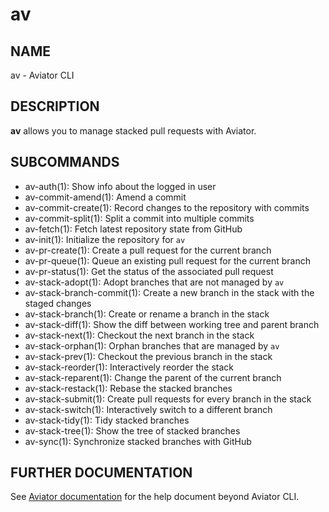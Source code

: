 # av

## NAME

av - Aviator CLI

## DESCRIPTION

**av** allows you to manage stacked pull requests with Aviator.

## SUBCOMMANDS

- av-auth(1): Show info about the logged in user
- av-commit-amend(1): Amend a commit
- av-commit-create(1): Record changes to the repository with commits
- av-commit-split(1): Split a commit into multiple commits
- av-fetch(1): Fetch latest repository state from GitHub
- av-init(1): Initialize the repository for `av`
- av-pr-create(1): Create a pull request for the current branch
- av-pr-queue(1): Queue an existing pull request for the current branch
- av-pr-status(1): Get the status of the associated pull request
- av-stack-adopt(1): Adopt branches that are not managed by `av`
- av-stack-branch-commit(1): Create a new branch in the stack with the staged changes
- av-stack-branch(1): Create or rename a branch in the stack
- av-stack-diff(1): Show the diff between working tree and parent branch
- av-stack-next(1): Checkout the next branch in the stack
- av-stack-orphan(1): Orphan branches that are managed by `av`
- av-stack-prev(1): Checkout the previous branch in the stack
- av-stack-reorder(1): Interactively reorder the stack
- av-stack-reparent(1): Change the parent of the current branch
- av-stack-restack(1): Rebase the stacked branches
- av-stack-submit(1): Create pull requests for every branch in the stack
- av-stack-switch(1): Interactively switch to a different branch
- av-stack-tidy(1): Tidy stacked branches
- av-stack-tree(1): Show the tree of stacked branches
- av-sync(1): Synchronize stacked branches with GitHub

## FURTHER DOCUMENTATION

See [Aviator documentation](https://docs.aviator.co) for the help document
beyond Aviator CLI.
